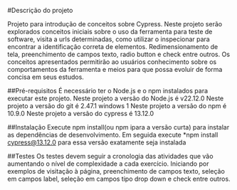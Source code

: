 #Descrição do projeto

Projeto para introdução de conceitos sobre Cypress. Neste projeto serão explorados conceitos iniciais sobre o uso da ferramenta
para teste de software, visita a urls determinadas, como utilizar o inspecionar para encontrar a identificação correta de elementos.
Redimensionamento de tela, preenchimento de campos texto, radio button e check entre outros.
Os conceitos apresentados permitirão ao usuários conhecimento sobre os comportamentos da ferramenta e meios para que possa evoluir de 
forma concisa em seus estudos.

##Pré-requisitos
É necessário ter o Node.js e o npm instalados para executar este projeto.
Neste projeto a versão do Node.js é v22.12.0
Neste projeto a versão do git é 2.47.1 windows 1
Neste projeto a versão do npm  é 10.9.0
Neste projeto a versão do cypress é 13.12.0

##Instalação
Execute npm install(ou npm ipara a versão curta) para instalar as dependências de desenvolvimento.
Em seguida execute *npm install cypress@13.12.0 para  essa versão exatamente seja instalada

##Testes
Os testes devem seguir a cronologia das atividades que vão aumentando o nível de complexidade a cada exercício. Iniciando por exemplos
de visitação à página, preenchimento de campos texto, seleção em campos label, seleção em campos tipo drop down e check entre outros.

